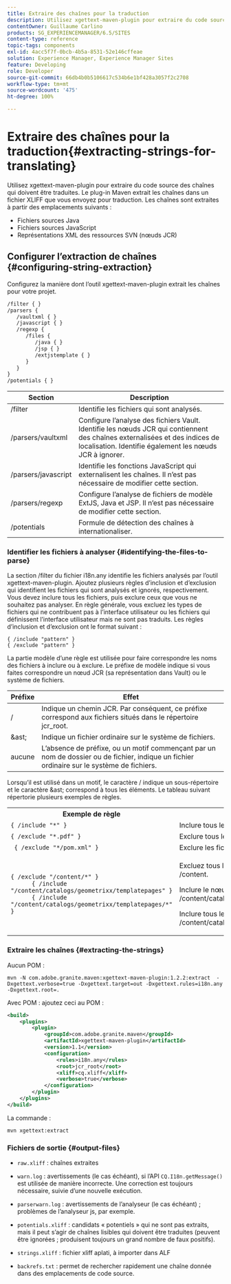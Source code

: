 ```yaml
---
title: Extraire des chaînes pour la traduction
description: Utilisez xgettext-maven-plugin pour extraire du code source des chaînes qui doivent être traduites.
contentOwner: Guillaume Carlino
products: SG_EXPERIENCEMANAGER/6.5/SITES
content-type: reference
topic-tags: components
exl-id: 4acc5f7f-0bcb-4b5a-8531-52e146cffeae
solution: Experience Manager, Experience Manager Sites
feature: Developing
role: Developer
source-git-commit: 66db4b0b5106617c534b6e1bf428a3057f2c2708
workflow-type: tm+mt
source-wordcount: '475'
ht-degree: 100%

---
```


# Extraire des chaînes pour la traduction{#extracting-strings-for-translating}

Utilisez xgettext-maven-plugin pour extraire du code source des chaînes qui doivent être traduites. Le plug-in Maven extrait les chaînes dans un fichier XLIFF que vous envoyez pour traduction. Les chaînes sont extraites à partir des emplacements suivants :

* Fichiers sources Java
* Fichiers sources JavaScript
* Représentations XML des ressources SVN (nœuds JCR)

## Configurer l’extraction de chaînes {#configuring-string-extraction}

Configurez la manière dont l’outil xgettext-maven-plugin extrait les chaînes pour votre projet.

```xml
/filter { }
/parsers {
   /vaultxml { }
   /javascript { }
   /regexp {
      /files {
         /java { }
         /jsp { }
         /extjstemplate { }
      }
   }
}
/potentials { }
```

| Section | Description |
|---|---|
| /filter | Identifie les fichiers qui sont analysés. |
| /parsers/vaultxml | Configure l’analyse des fichiers Vault. Identifie les nœuds JCR qui contiennent des chaînes externalisées et des indices de localisation. Identifie également les nœuds JCR à ignorer. |
| /parsers/javascript | Identifie les fonctions JavaScript qui externalisent les chaînes. Il n’est pas nécessaire de modifier cette section. |
| /parsers/regexp | Configure l’analyse de fichiers de modèle ExtJS, Java et JSP. Il n’est pas nécessaire de modifier cette section. |
| /potentials | Formule de détection des chaînes à internationaliser. |

### Identifier les fichiers à analyser {#identifying-the-files-to-parse}

La section /filter du fichier i18n.any identifie les fichiers analysés par l’outil xgettext-maven-plugin. Ajoutez plusieurs règles d’inclusion et d’exclusion qui identifient les fichiers qui sont analysés et ignorés, respectivement. Vous devez inclure tous les fichiers, puis exclure ceux que vous ne souhaitez pas analyser. En règle générale, vous excluez les types de fichiers qui ne contribuent pas à l’interface utilisateur ou les fichiers qui définissent l’interface utilisateur mais ne sont pas traduits. Les règles d’inclusion et d’exclusion ont le format suivant :

```
{ /include "pattern" }
{ /exclude "pattern" }
```

La partie modèle d’une règle est utilisée pour faire correspondre les noms des fichiers à inclure ou à exclure. Le préfixe de modèle indique si vous faites correspondre un nœud JCR (sa représentation dans Vault) ou le système de fichiers.

| Préfixe | Effet |
|---|---|
| / | Indique un chemin JCR. Par conséquent, ce préfixe correspond aux fichiers situés dans le répertoire jcr_root. |
| &amp;ast; | Indique un fichier ordinaire sur le système de fichiers. |
| aucune | L’absence de préfixe, ou un motif commençant par un nom de dossier ou de fichier, indique un fichier ordinaire sur le système de fichiers. |

Lorsqu’il est utilisé dans un motif, le caractère / indique un sous-répertoire et le caractère &amp;ast; correspond à tous les éléments. Le tableau suivant répertorie plusieurs exemples de règles.

<table>
 <tbody>
  <tr>
   <th>Exemple de règle</th>
   <th>Effet</th>
  </tr>
  <tr>
   <td><code>{ /include "*" }</code></td>
   <td>Inclure tous les fichiers.</td>
  </tr>
  <tr>
   <td><code>{ /exclude "*.pdf" }</code></td>
   <td>Exclure tous les fichiers du PDF.</td>
  </tr>
  <tr>
   <td><code> { /exclude "*/pom.xml" }</code></td>
   <td>Exclure les fichiers POM.</td>
  </tr>
  <tr>
   <td><code class="code">{ /exclude "/content/*" }
      { /include "/content/catalogs/geometrixx/templatepages" }
      { /include "/content/catalogs/geometrixx/templatepages/*" }</code></td>
   <td><p>Excluez tous les fichiers sous le nœud /content.</p> <p>Inclure le nœud /content/catalogs/geometrixx/templatepages.</p> <p>Inclure tous les nœuds enfants /content/catalogs/geometrixx/templatepages.</p> </td>
  </tr>
 </tbody>
</table>

### Extraire les chaînes  {#extracting-the-strings}

Aucun POM :

```shell
mvn -N com.adobe.granite.maven:xgettext-maven-plugin:1.2.2:extract  -Dxgettext.verbose=true -Dxgettext.target=out -Dxgettext.rules=i18n.any -Dxgettext.root=.
```

Avec POM : ajoutez ceci au POM :

```xml
<build>
    <plugins>
        <plugin>
            <groupId>com.adobe.granite.maven</groupId>
            <artifactId>xgettext-maven-plugin</artifactId>
            <version>1.1</version>
            <configuration>
                <rules>i18n.any</rules>
                <root>jcr_root</root>
                <xliff>cq.xliff</xliff>
                <verbose>true</verbose>
            </configuration>
        </plugin>
    </plugins>
</build>
```

La commande :

```shell
mvn xgettext:extract
```

### Fichiers de sortie {#output-files}

* `raw.xliff` : chaînes extraites
* `warn.log` : avertissements (le cas échéant), si l’API `CQ.I18n.getMessage()` est utilisée de manière incorrecte. Une correction est toujours nécessaire, suivie d’une nouvelle exécution.

* `parserwarn.log` : avertissements de l’analyseur (le cas échéant) ; problèmes de l’analyseur js, par exemple.
* `potentials.xliff` : candidats « potentiels » qui ne sont pas extraits, mais il peut s’agir de chaînes lisibles qui doivent être traduites (peuvent être ignorées ; produisent toujours un grand nombre de faux positifs).
* `strings.xliff` : fichier xliff aplati, à importer dans ALF
* `backrefs.txt` : permet de rechercher rapidement une chaîne donnée dans des emplacements de code source.
